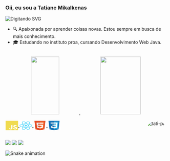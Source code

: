  ### Oii, eu sou a Tatiane Mikalkenas
 ![ Digitando SVG ](https://readme-typing-svg.herokuapp.com?color=%FFFF85ff&size=18&duration=6000¢er=true&vCenter=true&width=600&lines=Seja+Bem-+Vindo(a)+%3C3)

- 🔍 Apaixonada por aprender coisas novas. Estou sempre em busca de mais conhecimento.
- 🎓 Estudando no instituto proa, cursando Desenvolvimento Web Java.
<br>
<div align="center">
  <a href="https://www.linkedin.com/in/tatiane-mikalkenas/">
  <img height="180em" width="42%" src="https://github-readme-stats.vercel.app/api?username=tati-mikalkenas&show_icons=true&theme=dracula&include_all_commits=true&count_private=true"/>
  <img height="180em" width="50%" src="https://github-readme-stats.vercel.app/api/top-langs/?username=tati-mikalkenas&layout=compact&langs_count=7&theme=dracula"/>
</div>
  <div style="display: inline_block"><br>
  <img align="center" alt="tati-js" height="30" width="40" src="https://raw.githubusercontent.com/devicons/devicon/master/icons/javascript/javascript-plain.svg">
  <img align="center" alt="tati-react" height="30" width="40" src="https://raw.githubusercontent.com/devicons/devicon/master/icons/react/react-original.svg">
  <img align="center" alt="tati-HTML" height="30" width="40" src="https://raw.githubusercontent.com/devicons/devicon/master/icons/html5/html5-original.svg">
  <img align="center" alt="tati-CSS" height="30" width="40" src="https://raw.githubusercontent.com/devicons/devicon/master/icons/css3/css3-original.svg">
  <img align="right" alt="tati-pic" height="150" style="border-radius:50px;" src="https://cdn.discordapp.com/attachments/1025808545008074822/1041731488766513204/IMG-20221001-WA0019.jpg">
</div>
  
 ##
  <div>
 <a href="https://github.com/tati-mikalkenas"><img src="https://img.shields.io/badge/GitHub-100000?style=for-the-badge&logo=github&logoColor=white"></a>
  <a href = "mailto:tatianemikalkenas@gmail.com"><img src="https://img.shields.io/badge/Gmail-D14836?style=for-the-badge&logo=gmail&logoColor=white"></a>
  <a href="https://www.linkedin.com/in/tatiane-mikalkenas/" target="_blank"><img src="https://img.shields.io/badge/-LinkedIn-%230077B5?style=for-the-badge&logo=linkedin&logoColor=white" target="_blank"></a>
  </div>
  
  ![Snake animation](https://github.com/tati-mikalkenas/tati-mikalkenas/blob/output/github-contribution-grid-snake.svg)
